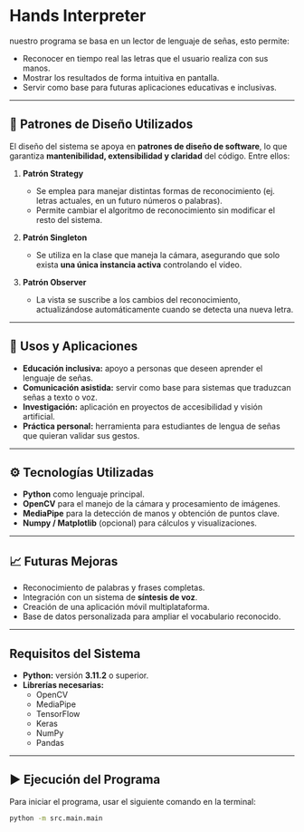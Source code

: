 # Hands Interpreter
nuestro programa se basa en un lector de lenguaje de señas, esto permite:

- Reconocer en tiempo real las letras que el usuario realiza con sus manos.  
- Mostrar los resultados de forma intuitiva en pantalla.  
- Servir como base para futuras aplicaciones educativas e inclusivas.  

---

## 🧩 Patrones de Diseño Utilizados

El diseño del sistema se apoya en **patrones de diseño de software**, lo que garantiza **mantenibilidad, extensibilidad y claridad** del código. Entre ellos:

1. **Patrón Strategy**  
   - Se emplea para manejar distintas formas de reconocimiento (ej. letras actuales, en un futuro números o palabras).  
   - Permite cambiar el algoritmo de reconocimiento sin modificar el resto del sistema.  

2. **Patrón Singleton**  
   - Se utiliza en la clase que maneja la cámara, asegurando que solo exista **una única instancia activa** controlando el video.  

3. **Patrón Observer**  
   - La vista se suscribe a los cambios del reconocimiento, actualizándose automáticamente cuando se detecta una nueva letra.  

---

## 🚀 Usos y Aplicaciones

- **Educación inclusiva:** apoyo a personas que deseen aprender el lenguaje de señas.  
- **Comunicación asistida:** servir como base para sistemas que traduzcan señas a texto o voz.  
- **Investigación:** aplicación en proyectos de accesibilidad y visión artificial.  
- **Práctica personal:** herramienta para estudiantes de lengua de señas que quieran validar sus gestos.  

---

## ⚙️ Tecnologías Utilizadas

- **Python** como lenguaje principal.  
- **OpenCV** para el manejo de la cámara y procesamiento de imágenes.  
- **MediaPipe** para la detección de manos y obtención de puntos clave.  
- **Numpy / Matplotlib** (opcional) para cálculos y visualizaciones.  

---

## 📈 Futuras Mejoras

- Reconocimiento de palabras y frases completas.  
- Integración con un sistema de **síntesis de voz**.  
- Creación de una aplicación móvil multiplataforma.  
- Base de datos personalizada para ampliar el vocabulario reconocido.  

---
##  Requisitos del Sistema

- **Python:** versión **3.11.2** o superior.  
- **Librerías necesarias:**  
  - OpenCV  
  - MediaPipe  
  - TensorFlow  
  - Keras  
  - NumPy  
  - Pandas  

---

## ▶️ Ejecución del Programa

Para iniciar el programa, usar el siguiente comando en la terminal:

```bash
python -m src.main.main
